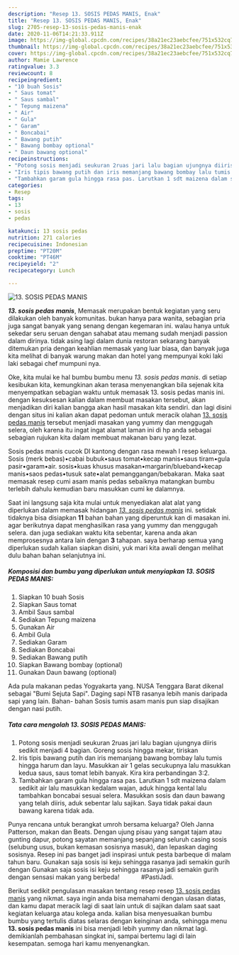 ```yaml
---
description: "Resep 13. SOSIS PEDAS MANIS, Enak"
title: "Resep 13. SOSIS PEDAS MANIS, Enak"
slug: 2705-resep-13-sosis-pedas-manis-enak
date: 2020-11-06T14:21:33.911Z
image: https://img-global.cpcdn.com/recipes/38a21ec23aebcfee/751x532cq70/13-sosis-pedas-manis-foto-resep-utama.jpg
thumbnail: https://img-global.cpcdn.com/recipes/38a21ec23aebcfee/751x532cq70/13-sosis-pedas-manis-foto-resep-utama.jpg
cover: https://img-global.cpcdn.com/recipes/38a21ec23aebcfee/751x532cq70/13-sosis-pedas-manis-foto-resep-utama.jpg
author: Mamie Lawrence
ratingvalue: 3.3
reviewcount: 8
recipeingredient:
- "10 buah Sosis"
- " Saus tomat"
- " Saus sambal"
- " Tepung maizena"
- " Air"
- " Gula"
- " Garam"
- " Boncabai"
- " Bawang putih"
- " Bawang bombay optional"
- " Daun bawang optional"
recipeinstructions:
- "Potong sosis menjadi seukuran 2ruas jari lalu bagian ujungnya diiris sedikit menjadi 4 bagian. Goreng sosis hingga mekar, tiriskan"
- "Iris tipis bawang putih dan iris memanjang bawang bombay lalu tumis hingga harum dan layu. Masukkan air 1 gelas secukupnya lalu masukkan kedua saus, saus tomat lebih banyak. Kira kira perbandingan 3:2."
- "Tambahkan garam gula hingga rasa pas. Larutkan 1 sdt maizena dalam sedikit air lalu masukkan kedalam wajan, aduk hingga kental lalu tambahkan boncabai sesuai selera. Masukkan sosis dan daun bawang yang telah diiris, aduk sebentar lalu sajikan. Saya tidak pakai daun bawang karena tidak ada."
categories:
- Resep
tags:
- 13
- sosis
- pedas

katakunci: 13 sosis pedas 
nutrition: 271 calories
recipecuisine: Indonesian
preptime: "PT20M"
cooktime: "PT46M"
recipeyield: "2"
recipecategory: Lunch

---
```



![13. SOSIS PEDAS MANIS](https://img-global.cpcdn.com/recipes/38a21ec23aebcfee/751x532cq70/13-sosis-pedas-manis-foto-resep-utama.jpg)

<b><i>13. sosis pedas manis</i></b>, Memasak merupakan bentuk kegiatan yang seru dilakukan oleh banyak komunitas. bukan hanya para wanita, sebagian pria juga sangat banyak yang senang dengan kegemaran ini. walau hanya untuk sekedar seru seruan dengan sahabat atau memang sudah menjadi passion dalam dirinya. tidak asing lagi dalam dunia restoran sekarang banyak ditemukan pria dengan keahlian memasak yang luar biasa, dan banyak juga kita melihat di banyak warung makan dan hotel yang mempunyai koki laki laki sebagai chef mumpuni nya.

Oke, kita mulai ke hal bumbu bumbu menu <i>13. sosis pedas manis</i>. di setiap kesibukan kita, kemungkinan akan terasa menyenangkan bila sejenak kita menyempatkan sebagian waktu untuk memasak 13. sosis pedas manis ini. dengan kesuksesan kalian dalam membuat masakan tersebut, akan menjadikan diri kalian bangga akan hasil masakan kita sendiri. dan lagi disini dengan situs ini kalian akan dapat pedoman untuk meracik olahan <u>13. sosis pedas manis</u> tersebut menjadi masakan yang yummy dan menggugah selera, oleh karena itu ingat ingat alamat laman ini di hp anda sebagai sebagian rujukan kita dalam membuat makanan baru yang lezat.

Sosis pedas manis cucok DI kantong dengan rasa mewah I resep keluarga. Sosis (merk bebas)•cabai bubuk•saus tomat•kecap manis•saus tiram•gula pasir•garam•air. sosis•kuas khusus masakan•margarin/blueband•kecap manis•saos pedas•tusuk sate•alat pemanggangan/bebakaran. Maka saat memasak resep cumi asam manis pedas sebaiknya matangkan bumbu terlebih dahulu kemudian baru masukkan cumi ke dalamnya.


Saat ini langsung saja kita mulai untuk menyediakan alat alat yang diperlukan dalam memasak hidangan <u><i>13. sosis pedas manis</i></u> ini. setidak tidaknya bisa disiapkan <b>11</b> bahan bahan yang diperuntuk kan di masakan ini. agar berikutnya dapat menghasilkan rasa yang yummy dan menggugah selera. dan juga sediakan waktu kita sebentar, karena anda akan memprosesnya antara lain dengan <b>3</b> tahapan. saya berharap semua yang diperlukan sudah kalian siapkan disini, yuk mari kita awali dengan melihat dulu bahan bahan selanjutnya ini.

<!--inarticleads1-->

##### Komposisi dan bumbu yang diperlukan untuk menyiapkan 13. SOSIS PEDAS MANIS:

1. Siapkan 10 buah Sosis
1. Siapkan  Saus tomat
1. Ambil  Saus sambal
1. Sediakan  Tepung maizena
1. Gunakan  Air
1. Ambil  Gula
1. Sediakan  Garam
1. Sediakan  Boncabai
1. Sediakan  Bawang putih
1. Siapkan  Bawang bombay (optional)
1. Gunakan  Daun bawang (optional)


Ada pula makanan pedas Yogyakarta yang. NUSA Tenggara Barat dikenal sebagai &#34;Bumi Sejuta Sapi&#34;. Daging sapi NTB rasanya lebih manis daripada sapi yang lain. Bahan- bahan Sosis tumis asam manis pun siap disajikan dengan nasi putih. 

<!--inarticleads2-->

##### Tata cara mengolah 13. SOSIS PEDAS MANIS:

1. Potong sosis menjadi seukuran 2ruas jari lalu bagian ujungnya diiris sedikit menjadi 4 bagian. Goreng sosis hingga mekar, tiriskan
1. Iris tipis bawang putih dan iris memanjang bawang bombay lalu tumis hingga harum dan layu. Masukkan air 1 gelas secukupnya lalu masukkan kedua saus, saus tomat lebih banyak. Kira kira perbandingan 3:2.
1. Tambahkan garam gula hingga rasa pas. Larutkan 1 sdt maizena dalam sedikit air lalu masukkan kedalam wajan, aduk hingga kental lalu tambahkan boncabai sesuai selera. Masukkan sosis dan daun bawang yang telah diiris, aduk sebentar lalu sajikan. Saya tidak pakai daun bawang karena tidak ada.


Punya rencana untuk berangkat umroh bersama keluarga? Oleh Janna Patterson, makan dan Beats. Dengan ujung pisau yang sangat tajam atau gunting dapur, potong sayatan memanjang sepanjang seluruh casing sosis (selubung usus, bukan kemasan sosisnya masuk), dan lepaskan daging sosisnya. Resep ini pas banget jadi inspirasi untuk pesta barbeque di malam tahun baru. Gunakan saja sosis isi keju sehingga rasanya jadi semakin gurih dengan Gunakan saja sosis isi keju sehingga rasanya jadi semakin gurih dengan sensasi makan yang berbeda! ⠀⠀⠀⠀ #PastiJadi. 

Berikut sedikit pengulasan masakan tentang resep resep <u>13. sosis pedas manis</u> yang nikmat. saya ingin anda bisa memahami dengan ulasan diatas, dan kamu dapat meracik lagi di saat lain untuk di sajikan dalam saat saat kegiatan keluarga atau kolega anda. kalian bisa menyesuaikan bumbu bumbu yang tertulis diatas selaras dengan keinginan anda, sehingga menu <b>13. sosis pedas manis</b> ini bisa menjadi lebih yummy dan nikmat lagi. demikianlah pembahasan singkat ini, sampai bertemu lagi di lain kesempatan. semoga hari kamu menyenangkan.
